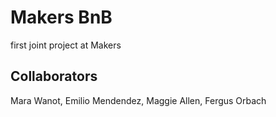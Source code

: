 Makers BnB
============
first joint project at Makers

Collaborators
-------------
Mara Wanot, Emilio Mendendez, Maggie Allen, Fergus Orbach
